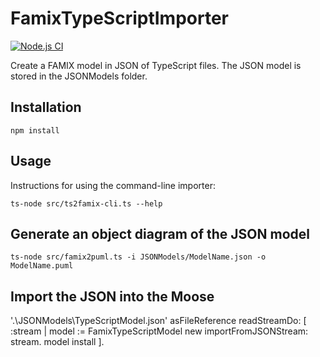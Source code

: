 # FamixTypeScriptImporter

[![Node.js CI](https://github.com/Arezoo-Nasr/FamixTypeScriptImporter/actions/workflows/node.js.yml/badge.svg)](https://github.com/Arezoo-Nasr/FamixTypeScriptImporter/actions/workflows/node.js.yml)

Create a FAMIX model in JSON of TypeScript files. The JSON model is stored in the JSONModels folder.

## Installation

```npm install```

## Usage

Instructions for using the command-line importer:

```
ts-node src/ts2famix-cli.ts --help
```

## Generate an object diagram of the JSON model

```
ts-node src/famix2puml.ts -i JSONModels/ModelName.json -o ModelName.puml
```

## Import the JSON into the Moose

'.\JSONModels\TypeScriptModel.json' asFileReference readStreamDo:
[ :stream | model := FamixTypeScriptModel new importFromJSONStream: stream. model install ].
